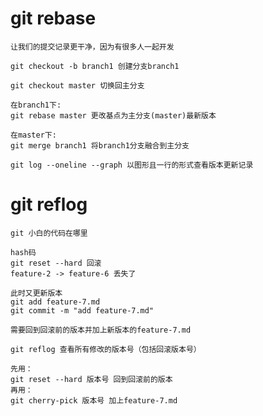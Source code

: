 # git rebase 
    让我们的提交记录更干净，因为有很多人一起开发

    git checkout -b branch1 创建分支branch1

    git checkout master 切换回主分支

    在branch1下:
    git rebase master 更改基点为主分支(master)最新版本

    在master下:
    git merge branch1 将branch1分支融合到主分支

    git log --oneline --graph 以图形且一行的形式查看版本更新记录 


# git reflog
    git 小白的代码在哪里

    hash码
    git reset --hard 回滚 
    feature-2 -> feature-6 丢失了

    此时又更新版本
    git add feature-7.md
    git commit -m "add feature-7.md"

    需要回到回滚前的版本并加上新版本的feature-7.md

    git reflog 查看所有修改的版本号（包括回滚版本号）
    
    先用：
    git reset --hard 版本号 回到回滚前的版本
    再用：
    git cherry-pick 版本号 加上feature-7.md